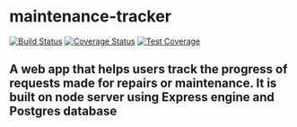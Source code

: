# maintenance-tracker
[![Build Status](https://travis-ci.org/uwahope007/maintenance-tracker.svg?branch=develop)](https://travis-ci.org/uwahope007/maintenance-tracker)
[![Coverage Status](https://coveralls.io/repos/github/uwahope007/maintenance-tracker/badge.svg)](https://coveralls.io/github/uwahope007/maintenance-tracker)
[![Test Coverage](https://api.codeclimate.com/v1/badges/a251b8e0c972af1e52e6/test_coverage)](https://codeclimate.com/github/uwahope007/maintenance-tracker/test_coverage)

## A web app that helps users track the progress of requests made for repairs or maintenance. It is built on node server using Express engine  and Postgres database
